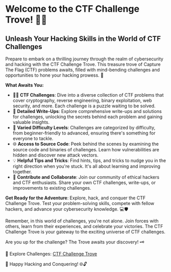 # Welcome to the CTF Challenge Trove! 🚀🔐

## Unleash Your Hacking Skills in the World of CTF Challenges

Prepare to embark on a thrilling journey through the realm of cybersecurity and hacking with the CTF Challenge Trove. This treasure trove of Capture The Flag (CTF) problems awaits, filled with mind-bending challenges and opportunities to hone your hacking prowess. 🌟

**What Awaits You:**
- 🕵️‍♂️ **CTF Challenges**: Dive into a diverse collection of CTF problems that cover cryptography, reverse engineering, binary exploitation, web security, and more. Each challenge is a puzzle waiting to be solved.
- 📄 **Detailed Write-Ups**: Explore comprehensive write-ups and solutions for challenges, unlocking the secrets behind each problem and gaining valuable insights.
- 🧠 **Varied Difficulty Levels**: Challenges are categorized by difficulty, from beginner-friendly to advanced, ensuring there's something for everyone to tackle.
- 🌐 **Access to Source Code**: Peek behind the scenes by examining the source code and binaries of challenges. Learn how vulnerabilities are hidden and discover new attack vectors.
- 💡 **Helpful Tips and Tricks**: Find hints, tips, and tricks to nudge you in the right direction when you're stuck. It's all about learning and improving together.
- 🤝 **Contribute and Collaborate**: Join our community of ethical hackers and CTF enthusiasts. Share your own CTF challenges, write-ups, or improvements to existing challenges.

**Get Ready for the Adventure**: Explore, hack, and conquer the CTF Challenge Trove. Test your problem-solving skills, compete with fellow hackers, and advance your cybersecurity knowledge. 💻🛡️

Remember, in this world of challenges, you're not alone. Join forces with others, learn from their experiences, and celebrate your victories. The CTF Challenge Trove is your gateway to the exciting universe of CTF challenges.

Are you up for the challenge? The Trove awaits your discovery! 🗝️

🔗 Explore Challenges: [CTF Challenge Trove](link_to_ctf_challenges)

🚀 Happy Hacking and Conquering! 🌐🔓
